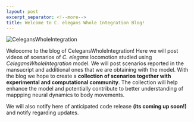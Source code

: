 ```yaml
---
layout: post
excerpt_separator: <!--more-->
title: Welcome to C. elegans Whole Integration Blog!
---
```


<!--more-->

![_CelegansWholeIntegration_](/CelegansWholeIntegration/media/worm_comb.png)

Welocome to the blog of CelegansWholeIntegration! Here we will post videos of scenarios of _C. elegans_ locomotion studied using _CelegansWholeIntegration_ model. We will post scenarios reported in the mansucript and additional ones that we are obtaining with the model. With the blog we hope to create a **collection of scenarios together with experimental and computational community**. The collection will help enhance the model and potentially contribute to better understanding of mappping neural dynamics to body movements.

We will also notify here of anticipated code release **(its coming up soon!)** and notify regarding updates. 

<!--more-->
